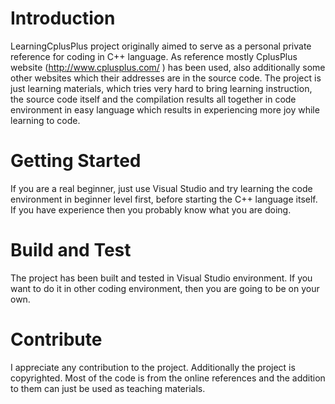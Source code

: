# Introduction 
LearningCplusPlus project originally aimed to serve as a personal private reference for coding in C++ language.
As reference mostly CplusPlus website (http://www.cplusplus.com/ ) has been used, also additionally some other websites which their addresses are in the source code.
The project is just learning materials, which tries very hard to bring learning instruction, the source code itself and the compilation results all together in code environment in easy language which results in experiencing more joy while learning to code.

# Getting Started
If you are a real beginner, just use Visual Studio and try learning the code environment in beginner level first, before starting the C++ language itself.
If you have experience then you probably know what you are doing.

# Build and Test
The project has been built and tested in Visual Studio environment. If you want to do it in other coding environment, then you are going to be on your own.

# Contribute
I appreciate any contribution to the project.
Additionally the project is copyrighted. Most of the code is from the online references and the addition to them can just be used as teaching materials.